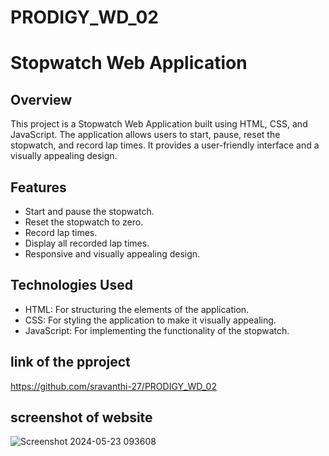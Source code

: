 # PRODIGY_WD_02


# Stopwatch Web Application

## Overview

This project is a Stopwatch Web Application built using HTML, CSS, and JavaScript. The application allows users to start, pause, reset the stopwatch, and record lap times. It provides a user-friendly interface and a visually appealing design.

## Features

- Start and pause the stopwatch.
- Reset the stopwatch to zero.
- Record lap times.
- Display all recorded lap times.
- Responsive and visually appealing design.

## Technologies Used

- HTML: For structuring the elements of the application.
- CSS: For styling the application to make it visually appealing.
- JavaScript: For implementing the functionality of the stopwatch.

## link of the pproject

https://github.com/sravanthi-27/PRODIGY_WD_02


## screenshot of website

![Screenshot 2024-05-23 093608](https://github.com/sravanthi-27/PRODIGY_WD_02/assets/170450054/0214aa69-2fac-4673-894c-240284ad5c24)
